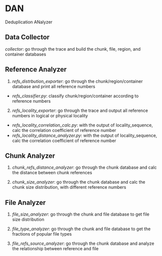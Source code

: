 # DAN 
Deduplication ANalyzer

Data Collector
--------------
*collector*: go through the trace and build the chunk, file, region, and container databases

Reference Analyzer
------------------
1. *refs\_distrbution\_exporter*: go through the chunk/region/container database and print all reference numbers
 * *refs\_classifier.py*: classify chunk/region/container according to reference numbers

2. *refs_locality_exporter*: go through the trace and output all reference numbers in logical or physical locality
 * *refs_locality_correlation_calc.py*: with the output of locality\_sequence, calc the correlation coefficient of reference number
 * *refs_locality_distance_analyzer.py*: with the output of locality\_sequence, calc the correlation coefficient of reference number

Chunk Analyzer
--------------
1. *chunk_refs_distance_analyzer*: go through the chunk database and calc the distance between chunk references 

2. *chunk_size_analyzer*: go through the chunk database and calc the chunk size distribution, with different reference numbers

File Analyzer
-------------
1. *file_size\_analyzer*: go through the chunk and file database to get file size distribution

2. *file_type\_analyzer*: go through the chunk and file database to get the fractions of popular file types

3. *file_refs_source_analyzer*: go through the chunk database and analyze the relationship between reference and file
